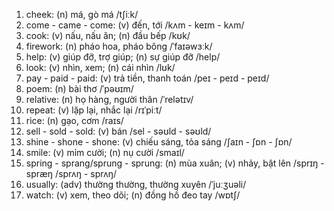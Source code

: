 1. cheek: (n) má, gò má /tʃiːk/
2. come \- came \- come: (v) đến, tới /kʌm \- keɪm \- kʌm/
3. cook: (v) nấu, nấu ăn; (n) đầu bếp /kʊk/
4. firework: (n) pháo hoa, pháo bông /ˈfaɪəwɜːk/
5. help: (v) giúp đỡ, trợ giúp; (n) sự giúp đỡ /help/
6. look: (v) nhìn, xem; (n) cái nhìn /lʊk/
7. pay \- paid \- paid: (v) trả tiền, thanh toán /peɪ \- peɪd \- peɪd/
8. poem: (n) bài thơ /ˈpəʊɪm/
9. relative: (n) họ hàng, người thân /ˈrelətɪv/
10. repeat: (v) lặp lại, nhắc lại /rɪˈpiːt/
11. rice: (n) gạo, cơm /raɪs/
12. sell \- sold \- sold: (v) bán /sel \- səʊld \- səʊld/
13. shine \- shone \- shone: (v) chiếu sáng, tỏa sáng /ʃaɪn \- ʃɒn \- ʃɒn/
14. smile: (v) mỉm cười; (n) nụ cười /smaɪl/
15. spring \- sprang/sprung \- sprung: (n) mùa xuân; (v) nhảy, bật lên /sprɪŋ \- spræŋ /sprʌŋ \- sprʌŋ/
16. usually: (adv) thường thường, thường xuyên /ˈjuːʒuəli/
17. watch: (v) xem, theo dõi; (n) đồng hồ đeo tay /wɒtʃ/